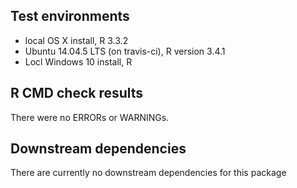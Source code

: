 ## Test environments
* local OS X install, R 3.3.2
* Ubuntu 14.04.5 LTS (on travis-ci), R version 3.4.1 
* Locl Windows 10 install, R 

## R CMD check results
There were no ERRORs or WARNINGs.

## Downstream dependencies
There are currently no downstream dependencies for this package

